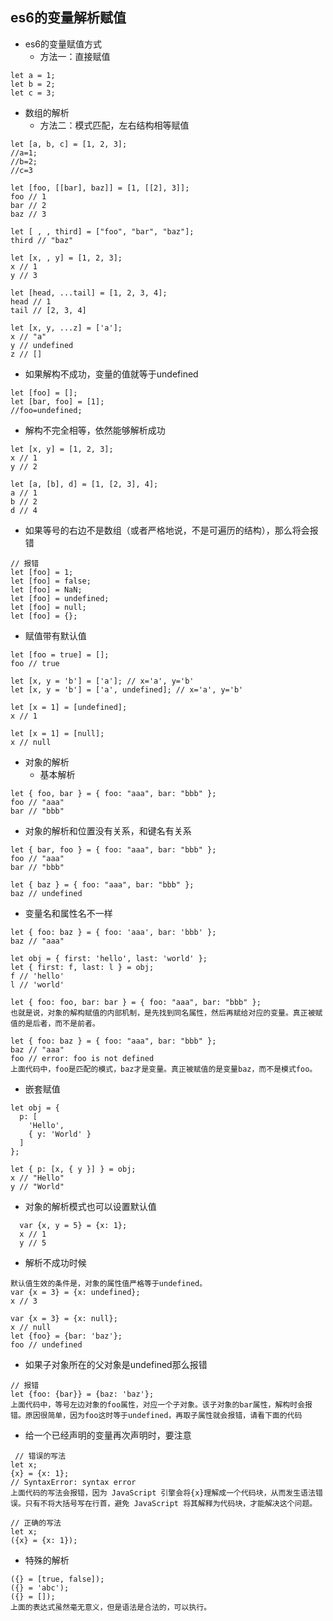 ## es6的变量解析赋值
+ es6的变量赋值方式
  - 方法一：直接赋值 
```
let a = 1;
let b = 2;
let c = 3;
```
+ 数组的解析
  - 方法二：模式匹配，左右结构相等赋值
```
let [a, b, c] = [1, 2, 3];
//a=1;
//b=2;
//c=3

let [foo, [[bar], baz]] = [1, [[2], 3]];
foo // 1
bar // 2
baz // 3

let [ , , third] = ["foo", "bar", "baz"];
third // "baz"

let [x, , y] = [1, 2, 3];
x // 1
y // 3

let [head, ...tail] = [1, 2, 3, 4];
head // 1
tail // [2, 3, 4]

let [x, y, ...z] = ['a'];
x // "a"
y // undefined
z // []
```
 - 如果解构不成功，变量的值就等于undefined
```
let [foo] = [];
let [bar, foo] = [1];
//foo=undefined;
```
  - 解构不完全相等，依然能够解析成功
```
let [x, y] = [1, 2, 3];
x // 1
y // 2

let [a, [b], d] = [1, [2, 3], 4];
a // 1
b // 2
d // 4
```
  - 如果等号的右边不是数组（或者严格地说，不是可遍历的结构），那么将会报错
```
// 报错
let [foo] = 1;
let [foo] = false;
let [foo] = NaN;
let [foo] = undefined;
let [foo] = null;
let [foo] = {};
```
  - 赋值带有默认值
```
let [foo = true] = [];
foo // true

let [x, y = 'b'] = ['a']; // x='a', y='b'
let [x, y = 'b'] = ['a', undefined]; // x='a', y='b'

let [x = 1] = [undefined];
x // 1

let [x = 1] = [null];
x // null
```
+ 对象的解析
  - 基本解析
```
let { foo, bar } = { foo: "aaa", bar: "bbb" };
foo // "aaa"
bar // "bbb"
```
  - 对象的解析和位置没有关系，和键名有关系
```
let { bar, foo } = { foo: "aaa", bar: "bbb" };
foo // "aaa"
bar // "bbb"

let { baz } = { foo: "aaa", bar: "bbb" };
baz // undefined
```
   - 变量名和属性名不一样
```
let { foo: baz } = { foo: 'aaa', bar: 'bbb' };
baz // "aaa"

let obj = { first: 'hello', last: 'world' };
let { first: f, last: l } = obj;
f // 'hello'
l // 'world'

let { foo: foo, bar: bar } = { foo: "aaa", bar: "bbb" };
也就是说，对象的解构赋值的内部机制，是先找到同名属性，然后再赋给对应的变量。真正被赋值的是后者，而不是前者。

let { foo: baz } = { foo: "aaa", bar: "bbb" };
baz // "aaa"
foo // error: foo is not defined
上面代码中，foo是匹配的模式，baz才是变量。真正被赋值的是变量baz，而不是模式foo。
```
  - 嵌套赋值
```
let obj = {
  p: [
    'Hello',
    { y: 'World' }
  ]
};

let { p: [x, { y }] } = obj;
x // "Hello"
y // "World"
```
  - 对象的解析模式也可以设置默认值
```
  var {x, y = 5} = {x: 1};
  x // 1
  y // 5
```
  - 解析不成功时候
```
默认值生效的条件是，对象的属性值严格等于undefined。
var {x = 3} = {x: undefined};
x // 3

var {x = 3} = {x: null};
x // null
let {foo} = {bar: 'baz'};
foo // undefined
```
  - 如果子对象所在的父对象是undefined那么报错
```
// 报错
let {foo: {bar}} = {baz: 'baz'};
上面代码中，等号左边对象的foo属性，对应一个子对象。该子对象的bar属性，解构时会报错。原因很简单，因为foo这时等于undefined，再取子属性就会报错，请看下面的代码
```
  - 给一个已经声明的变量再次声明时，要注意
```
 // 错误的写法
let x;
{x} = {x: 1};
// SyntaxError: syntax error
上面代码的写法会报错，因为 JavaScript 引擎会将{x}理解成一个代码块，从而发生语法错误。只有不将大括号写在行首，避免 JavaScript 将其解释为代码块，才能解决这个问题。

// 正确的写法
let x;
({x} = {x: 1});
```
  - 特殊的解析
```
({} = [true, false]);
({} = 'abc');
({} = []);
上面的表达式虽然毫无意义，但是语法是合法的，可以执行。
```
